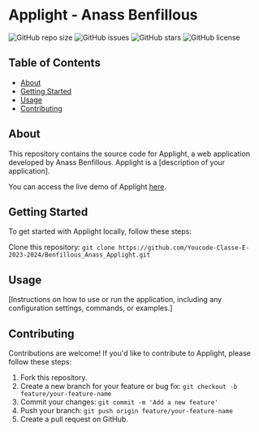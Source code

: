 # Applight - Anass Benfillous

![GitHub repo size](https://img.shields.io/github/repo-size/Youcode-Classe-E-2023-2024/Benfillous_Anass_Applight)
![GitHub issues](https://img.shields.io/github/issues/Youcode-Classe-E-2023-2024/Benfillous_Anass_Applight)
![GitHub stars](https://img.shields.io/github/stars/Youcode-Classe-E-2023-2024/Benfillous_Anass_Applight)
![GitHub license](https://img.shields.io/github/license/Youcode-Classe-E-2023-2024/Benfillous_Anass_Applight)

## Table of Contents

- [About](#about)
- [Getting Started](#getting-started)
- [Usage](#usage)
- [Contributing](#contributing)

## About

This repository contains the source code for Applight, a web application developed by Anass Benfillous. Applight is a [description of your application].

You can access the live demo of Applight [here](https://youcode-classe-e-2023-2024.github.io/Benfillous_Anass_Applight/).

## Getting Started

To get started with Applight locally, follow these steps:

Clone this repository: `git clone https://github.com/Youcode-Classe-E-2023-2024/Benfillous_Anass_Applight.git`

## Usage

[Instructions on how to use or run the application, including any configuration settings, commands, or examples.]

## Contributing

Contributions are welcome! If you'd like to contribute to Applight, please follow these steps:

1. Fork this repository.
2. Create a new branch for your feature or bug fix: `git checkout -b feature/your-feature-name`
3. Commit your changes: `git commit -m 'Add a new feature'`
4. Push your branch: `git push origin feature/your-feature-name`
5. Create a pull request on GitHub.